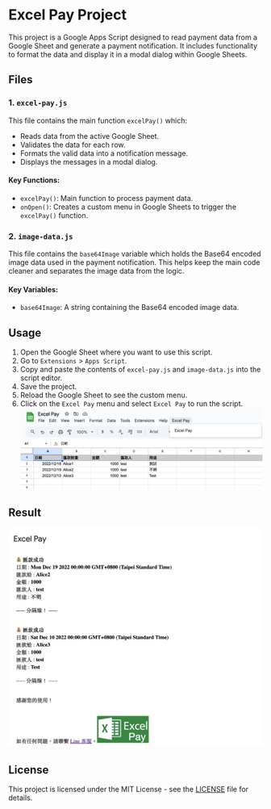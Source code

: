 # Excel Pay Project

This project is a Google Apps Script designed to read payment data from a Google Sheet and generate a payment notification. It includes functionality to format the data and display it in a modal dialog within Google Sheets.

## Files

### 1. `excel-pay.js`

This file contains the main function `excelPay()` which:
- Reads data from the active Google Sheet.
- Validates the data for each row.
- Formats the valid data into a notification message.
- Displays the messages in a modal dialog.

#### Key Functions:
- `excelPay()`: Main function to process payment data.
- `onOpen()`: Creates a custom menu in Google Sheets to trigger the `excelPay()` function.

### 2. `image-data.js`

This file contains the `base64Image` variable which holds the Base64 encoded image data used in the payment notification. This helps keep the main code cleaner and separates the image data from the logic.

#### Key Variables:
- `base64Image`: A string containing the Base64 encoded image data.

## Usage

1. Open the Google Sheet where you want to use this script.
2. Go to `Extensions` > `Apps Script`.
3. Copy and paste the contents of `excel-pay.js` and `image-data.js` into the script editor.
4. Save the project.
5. Reload the Google Sheet to see the custom menu.
6. Click on the `Excel Pay` menu and select `Excel Pay` to run the script.
![Alt text](images/demo-looks.png)

## Result

![Alt text](images/demo-result.png)

## License

This project is licensed under the MIT License - see the [LICENSE](LICENSE) file for details.
